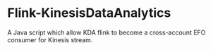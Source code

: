 # Flink-KinesisDataAnalytics
A Java script which allow KDA flink to become a cross-account EFO consumer for Kinesis stream.
